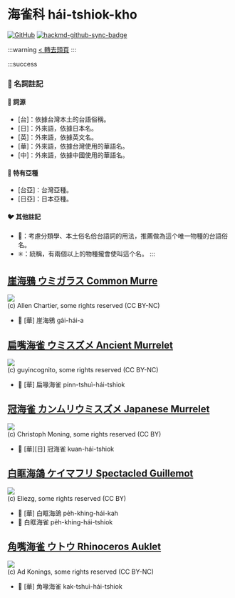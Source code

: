 # 海雀科 hái-tshiok-kho

[![GitHub](https://img.shields.io/badge/GitHub-black?logo=github)](https://github.com/siansiansu/tsiau-a-e-mia)
[![hackmd-github-sync-badge](https://hackmd.io/r1BSYkjVQ8WZlXVfJsIOyw/badge)](https://hackmd.io/r1BSYkjVQ8WZlXVfJsIOyw)

:::warning
[< 轉去頭頁](https://hackmd.io/@siansiansu/Hy4VzNvha)
:::

:::success
### 📖 名詞註記

#### 📎 詞源

- [台]：依據台灣本土的台語俗稱。
- [日]：外來語，依據日本名。
- [英]：外來語，依據英文名。
- [華]：外來語，依據台灣使用的華語名。
- [中]：外來語，依據中國使用的華語名。

#### 🎏 特有亞種

- [台亞]：台灣亞種。
- [日亞]：日本亞種。

#### 🐦 其他註記

- 🎯：考慮分類學、本土俗名佮台語詞的用法，推薦做為這个唯一物種的台語俗名。
- ✳️：統稱，有兩個以上的物種攏會使叫這个名。
:::

## [崖海鴉 ウミガラス Common Murre](https://ebird.org/species/commur)

![](https://inaturalist-open-data.s3.amazonaws.com/photos/249869047/medium.jpg)
<br/>
(c) Allen Chartier, some rights reserved (CC BY-NC)

- 🎯 [華] 崖海鴉 gâi-hái-a

## [扁嘴海雀 ウミスズメ Ancient Murrelet](https://ebird.org/species/ancmur)

![](https://inaturalist-open-data.s3.amazonaws.com/photos/19719328/medium.jpeg)
<br/>
(c) guyincognito, some rights reserved (CC BY-NC)

- 🎯 [華] 扁喙海雀 pínn-tshuì-hái-tshiok

## [冠海雀 カンムリウミスズメ Japanese Murrelet](https://ebird.org/species/japmur1)

![](https://inaturalist-open-data.s3.amazonaws.com/photos/102491705/medium.jpeg)
<br/>
(c) Christoph Moning, some rights reserved (CC BY)

- 🎯 [華][日] 冠海雀 kuan-hái-tshiok

## [白眶海鴿 ケイマフリ Spectacled Guillemot](https://ebird.org/species/spegui1)

![](https://inaturalist-open-data.s3.amazonaws.com/photos/13130999/medium.jpg)
<br/>
(c) Eliezg, some rights reserved (CC BY)

- 🎯 [華] 白眶海鴿 pe̍h-khing-hái-kah
- 🎯 白眶海雀 pe̍h-khing-hái-tshiok

## [角嘴海雀 ウトウ Rhinoceros Auklet](https://ebird.org/species/rhiauk)

![](https://inaturalist-open-data.s3.amazonaws.com/photos/46202536/medium.jpg)
<br/>
(c) Ad Konings, some rights reserved (CC BY-NC)

- 🎯 [華] 角喙海雀 kak-tshuì-hái-tshiok
